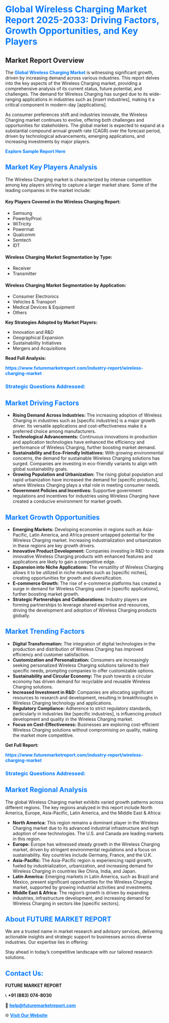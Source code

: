 <h1 style="color: #007BFF;">Global Wireless Charging Market Report 2025-2033: Driving Factors, Growth Opportunities, and Key Players</h1>

<section id="overview">
<h2>Market Report Overview</h2>
<p>The <a href="https://www.futuremarketreport.com/industry-report/wireless-charging-market" style="color: #007BFF; text-decoration: none;"><strong>Global Wireless Charging Market</strong></a> is witnessing significant growth, driven by increasing demand across various industries. This report delves into the key aspects of the Wireless Charging market, providing a comprehensive analysis of its current status, future potential, and challenges. The demand for Wireless Charging has surged due to its wide-ranging applications in industries such as [insert industries], making it a critical component in modern-day [applications].</p>
<p>As consumer preferences shift and industries innovate, the Wireless Charging market continues to evolve, offering both challenges and opportunities for stakeholders. The global market is expected to expand at a substantial compound annual growth rate (CAGR) over the forecast period, driven by technological advancements, emerging applications, and increasing investments by major players.</p>
</section>

<section id="overview">
<p><a href="https://www.futuremarketreport.com/request-sample/reportId=75948" style="color: #007BFF; text-decoration: none;"><strong>Explore Sample Report Here</strong></a></p>
</section>

<section id="key-players">
<h2 style="color: #007BFF;">Market Key Players Analysis</h2>
<p>The Wireless Charging market is characterized by intense competition among key players striving to capture a larger market share. Some of the leading companies in the market include:</p>
<h4>Key Players Covered in the Wireless Charging Report:</h4>
<ul><li>Samsung</li><li>PowerbyProxi</li><li>WiTricity</li><li>Powermat</li><li>Qualcomm</li><li>Semtech</li><li>IDT</li></ul>
<h4>Wireless Charging Market Segmentation by Type:</h4>
<ul><li>Receiver</li><li>Transmitter</li></ul>

<h4>Wireless Charging Market Segmentation by Application:</h4>
<ul><li>Consumer Electronics</li><li>Vehicles &amp; Transport</li><li>Medical Devices &amp; Equipment</li><li>Others</li></ul>
<p><strong>Key Strategies Adopted by Market Players:</strong></p>
<ul>
<li>Innovation and R&D</li>
<li>Geographical Expansion</li>
<li>Sustainability Initiatives</li>
<li>Mergers and Acquisitions</li>
</ul>
</section>

<section>
<p><strong>Read Full Analysis: </strong></p><a href="https://www.futuremarketreport.com/industry-report/wireless-charging-market" style="color: #007BFF; text-decoration: none;"><strong>https://www.futuremarketreport.com/industry-report/wireless-charging-market</strong></a>
<h3 style="color: #007BFF;">Strategic Questions Addressed:</h3>
</section>

<section id="driving-factors">
<h2 style="color: #007BFF;">Market Driving Factors</h2>
<ul>
<li><strong>Rising Demand Across Industries:</strong> The increasing adoption of Wireless Charging in industries such as [specific industries] is a major growth driver. Its versatile applications and cost-effectiveness make it a preferred choice among manufacturers.</li>
<li><strong>Technological Advancements:</strong> Continuous innovations in production and application technologies have enhanced the efficiency and performance of Wireless Charging, further boosting market demand.</li>
<li><strong>Sustainability and Eco-Friendly Initiatives:</strong> With growing environmental concerns, the demand for sustainable Wireless Charging solutions has surged. Companies are investing in eco-friendly variants to align with global sustainability goals.</li>
<li><strong>Growing Population and Urbanization:</strong> The rising global population and rapid urbanization have increased the demand for [specific products], where Wireless Charging plays a vital role in meeting consumer needs.</li>
<li><strong>Government Policies and Incentives:</strong> Supportive government regulations and incentives for industries using Wireless Charging have created a conducive environment for market growth.</li>
</ul>
</section>

<section id="growth-opportunities">
<h2 style="color: #007BFF;">Market Growth Opportunities</h2>
<ul>
<li><strong>Emerging Markets:</strong> Developing economies in regions such as Asia-Pacific, Latin America, and Africa present untapped potential for the Wireless Charging market. Increasing industrialization and urbanization in these regions are key growth drivers.</li>
<li><strong>Innovative Product Development:</strong> Companies investing in R&D to create innovative Wireless Charging products with enhanced features and applications are likely to gain a competitive edge.</li>
<li><strong>Expansion into Niche Applications:</strong> The versatility of Wireless Charging allows it to be utilized in niche markets such as [specific niches], creating opportunities for growth and diversification.</li>
<li><strong>E-commerce Growth:</strong> The rise of e-commerce platforms has created a surge in demand for Wireless Charging used in [specific applications], further boosting market growth.</li>
<li><strong>Strategic Partnerships and Collaborations:</strong> Industry players are forming partnerships to leverage shared expertise and resources, driving the development and adoption of Wireless Charging products globally.</li>
</ul>
</section>

<section id="trending-factors">
<h2 style="color: #007BFF;">Market Trending Factors</h2>
<ul>
<li><strong>Digital Transformation:</strong> The integration of digital technologies in the production and distribution of Wireless Charging has improved efficiency and customer satisfaction.</li>
<li><strong>Customization and Personalization:</strong> Consumers are increasingly seeking personalized Wireless Charging solutions tailored to their specific needs, prompting companies to offer customizable options.</li>
<li><strong>Sustainability and Circular Economy:</strong> The push towards a circular economy has driven demand for recyclable and reusable Wireless Charging solutions.</li>
<li><strong>Increased Investment in R&D:</strong> Companies are allocating significant resources to research and development, resulting in breakthroughs in Wireless Charging technology and applications.</li>
<li><strong>Regulatory Compliance:</strong> Adherence to strict regulatory standards, particularly in industries like [specific industries], is influencing product development and quality in the Wireless Charging market.</li>
<li><strong>Focus on Cost-Effectiveness:</strong> Businesses are exploring cost-efficient Wireless Charging solutions without compromising on quality, making the market more competitive.</li>
</ul>
</section>

<section>
<p><strong>Get Full Report: </strong></p><a href="https://www.futuremarketreport.com/industry-report/wireless-charging-market" style="color: #007BFF; text-decoration: none;"><strong>https://www.futuremarketreport.com/industry-report/wireless-charging-market</strong></a>
<h3 style="color: #007BFF;">Strategic Questions Addressed:</h3>
</section>


<section id="regional-analysis">
<h2 style="color: #007BFF;">Market Regional Analysis</h2>
<p>The global Wireless Charging market exhibits varied growth patterns across different regions. The key regions analyzed in this report include North America, Europe, Asia-Pacific, Latin America, and the Middle East & Africa:</p>
<ul>
<li><strong>North America:</strong> This region remains a dominant player in the Wireless Charging market due to its advanced industrial infrastructure and high adoption of new technologies. The U.S. and Canada are leading markets in this region.</li>
<li><strong>Europe:</strong> Europe has witnessed steady growth in the Wireless Charging market, driven by stringent environmental regulations and a focus on sustainability. Key countries include Germany, France, and the U.K.</li>
<li><strong>Asia-Pacific:</strong> The Asia-Pacific region is experiencing rapid growth, fueled by industrialization, urbanization, and increasing demand for Wireless Charging in countries like China, India, and Japan.</li>
<li><strong>Latin America:</strong> Emerging markets in Latin America, such as Brazil and Mexico, present significant opportunities for the Wireless Charging market, supported by growing industrial activities and investments.</li>
<li><strong>Middle East & Africa:</strong> The region’s growth is driven by expanding industries, infrastructure development, and increasing demand for Wireless Charging in sectors like [specific sectors].</li>
</ul>
</section>

<footer>
<h2 style="color: #007BFF;">About FUTURE MARKET REPORT</h2>
<p>We are a trusted name in market research and advisory services, delivering actionable insights and strategic support to businesses across diverse industries. Our expertise lies in offering:</p>

<p>Stay ahead in today’s competitive landscape with our tailored research solutions.</p>

<h2 style="color: #007BFF;">Contact Us:</h2>
<p><strong>FUTURE MARKET REPORT</strong></p>
<p>📞 <strong>+91 (883) 074-8030</strong></p>
<p>📧 <strong><a href="mailto:help@futuremarketreport.com" style="color: #007BFF;">help@futuremarketreport.com</a></strong></p>
<p>🌐 <strong><a href="https://www.futuremarketreport.com/" style="color: #007BFF;">Visit Our Website</a></strong></p>
</footer>